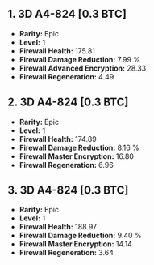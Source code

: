 ## **1. 3D A4-824 [0.3 BTC]**
+ **Rarity:** Epic
+ **Level:** 1
+ **Firewall Health:** 175.81
+ **Firewall Damage Reduction:** 7.99 %
+ **Firewall Advanced Encryption:** 28.33
+ **Firewall Regeneration:** 4.49

## **2. 3D A4-824 [0.3 BTC]**
+ **Rarity:** Epic
+ **Level:** 1
+ **Firewall Health:** 174.89
+ **Firewall Damage Reduction:** 8.16 %
+ **Firewall Master Encryption:** 16.80
+ **Firewall Regeneration:** 6.96

## **3. 3D A4-824 [0.3 BTC]**
+ **Rarity:** Epic
+ **Level:** 1
+ **Firewall Health:** 188.97
+ **Firewall Damage Reduction:** 9.40 %
+ **Firewall Master Encryption:** 14.14
+ **Firewall Regeneration:** 3.64
